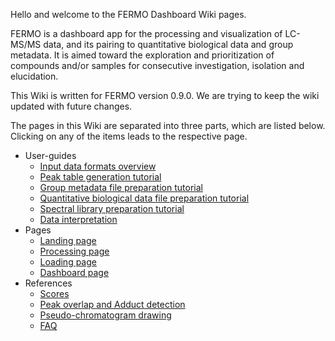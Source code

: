 Hello and welcome to the FERMO Dashboard Wiki pages. 

FERMO is a dashboard app for the processing and visualization of LC-MS/MS data, and its pairing to quantitative biological data and group metadata. It is aimed toward the exploration and prioritization of compounds and/or samples for consecutive investigation, isolation and elucidation. 

This Wiki is written for FERMO version 0.9.0. We are trying to keep the wiki updated with future changes.

The pages in this Wiki are separated into three parts, which are listed below. Clicking on any of the items leads to the respective page.

- User-guides
    - [Input data formats overview](https://github.com/mmzdouc/FERMO/wiki/Input-data-formats)
    - [Peak table generation tutorial](https://github.com/mmzdouc/FERMO/wiki/Peaktable-generation-tutorial)
    - [Group metadata file preparation tutorial](https://github.com/mmzdouc/FERMO/wiki/Metadata-file-preparation-tutorial)
    - [Quantitative biological data file preparation tutorial](https://github.com/mmzdouc/FERMO/wiki/Bioactivity-data-file-preparation-tutorial)
    - [Spectral library preparation tutorial](https://github.com/mmzdouc/FERMO/wiki/Spectral-library-preparation-tutorial)
    - [Data interpretation](https://github.com/mmzdouc/FERMO/wiki/Data-interpretation)
- Pages
    - [Landing page](https://github.com/mmzdouc/FERMO/wiki/Pages-Landing-page)
    - [Processing page](https://github.com/mmzdouc/FERMO/wiki/Pages-Processing-page)
    - [Loading page](https://github.com/mmzdouc/FERMO/wiki/Pages-Loading-page)
    - [Dashboard page](https://github.com/mmzdouc/FERMO/wiki/Pages-Dashboard-page)
- References
    - [Scores](https://github.com/mmzdouc/FERMO/wiki/Scores-page)
    - [Peak overlap and Adduct detection](https://github.com/mmzdouc/FERMO/wiki/Adduct-detection)
    - [Pseudo-chromatogram drawing](https://github.com/mmzdouc/FERMO/wiki/Chromatogram-drawing)
    - [FAQ](https://github.com/mmzdouc/FERMO/wiki/FAQ)
